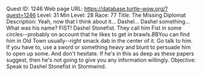 Quest ID: 1246
Web page URL: https://database.turtle-wow.org/?quest=1246
Level: 31
Min Level: 28
Race: 77
Title: The Missing Diplomat
Description: Yeah, now that I think about it... Dashel... Dashel something... What was his name? FIST! Dashel Stonefist. They call him Fist in some circles--probably on account that he likes to get in brawls.$B$BYou can find him in Old Town usually--right smack dab in the center of it. Go talk to him. If you have to, use a sword or something heavy and blunt to persuade him to open up some. And don't hesitate. If he's in this as deep as these papers suggest, then he's not going to give you any information willingly.
Objective: Speak to Dashel Stonefist in Stormwind.
